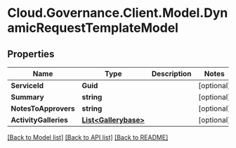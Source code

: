 # Cloud.Governance.Client.Model.DynamicRequestTemplateModel
## Properties

Name | Type | Description | Notes
------------ | ------------- | ------------- | -------------
**ServiceId** | **Guid** |  | [optional] 
**Summary** | **string** |  | [optional] 
**NotesToApprovers** | **string** |  | [optional] 
**ActivityGalleries** | [**List&lt;Gallerybase&gt;**](Gallerybase.md) |  | [optional] 

[[Back to Model list]](../README.md#documentation-for-models) [[Back to API list]](../README.md#documentation-for-api-endpoints) [[Back to README]](../README.md)

